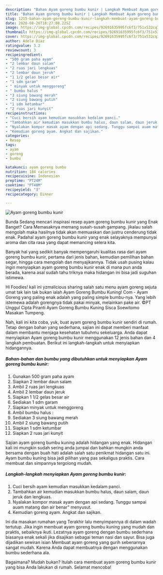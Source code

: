 ```yaml
---
description: "Bahan Ayam goreng bumbu kunir | Langkah Membuat Ayam goreng bumbu kunir Yang Sempurna"
title: "Bahan Ayam goreng bumbu kunir | Langkah Membuat Ayam goreng bumbu kunir Yang Sempurna"
slug: 1215-bahan-ayam-goreng-bumbu-kunir-langkah-membuat-ayam-goreng-bumbu-kunir-yang-sempurna
date: 2020-08-26T18:27:08.225Z
image: https://img-global.cpcdn.com/recipes/92691635995fc6f3/751x532cq70/ayam-goreng-bumbu-kunir-foto-resep-utama.jpg
thumbnail: https://img-global.cpcdn.com/recipes/92691635995fc6f3/751x532cq70/ayam-goreng-bumbu-kunir-foto-resep-utama.jpg
cover: https://img-global.cpcdn.com/recipes/92691635995fc6f3/751x532cq70/ayam-goreng-bumbu-kunir-foto-resep-utama.jpg
author: Adele Diaz
ratingvalue: 3.2
reviewcount: 3
recipeingredient:
- "500 gram paha ayam"
- "2 lembar daun salam"
- "2 ruas jari lengkuas"
- "2 lembar daun jeruk"
- "1 1/2 gelas besar air"
- "1 sdm garam"
- " minyak untuk menggoreng"
- " bumbu halus "
- "3 siung bawang merah"
- "2 siung bawang putih"
- "1 sdm ketumbar"
- "2 ruas jari kunyit"
recipeinstructions:
- "Cuci bersih ayam kemudian masukkan kedalam panci."
- "Tambahkan air kemudian masukkan bumbu halus, daun salam, daun jeruk dan lengkuas."
- "Nyalakan kompor masak ayam dengan api sedang. Tunggu sampai auam matang dan air benar&#34; menyusut."
- "Kemudian goreng ayam. Angkat dan sajikan."
categories:
- Resep
tags:
- ayam
- goreng
- bumbu

katakunci: ayam goreng bumbu 
nutrition: 184 calories
recipecuisine: Indonesian
preptime: "PT24M"
cooktime: "PT40M"
recipeyield: "3"
recipecategory: Dinner

---
```



![Ayam goreng bumbu kunir](https://img-global.cpcdn.com/recipes/92691635995fc6f3/751x532cq70/ayam-goreng-bumbu-kunir-foto-resep-utama.jpg)

Bunda Sedang mencari inspirasi resep ayam goreng bumbu kunir yang Enak Banget? Cara Memasaknya memang susah-susah gampang. jikalau salah mengolah maka hasilnya tidak akan memuaskan dan justru cenderung tidak enak. Padahal ayam goreng bumbu kunir yang enak selayaknya mempunyai aroma dan cita rasa yang dapat memancing selera kita.

Banyak hal yang sedikit banyak mempengaruhi kualitas rasa dari ayam goreng bumbu kunir, pertama dari jenis bahan, kemudian pemilihan bahan segar, hingga cara mengolah dan menyajikannya. Tidak usah pusing kalau ingin menyiapkan ayam goreng bumbu kunir enak di mana pun anda berada, karena asal sudah tahu triknya maka hidangan ini bisa jadi suguhan istimewa.

Hi Foodies! kali ini yzmalicious sharing salah satu menu ayam goreng sejuta umat tak lain tak bukan ialah Ayam Goreng Bumbu Kuning! Com - Ayam Goreng yang paling enak adalah yang paling simple bumbu-nya. Yang lebih istemewa adalah gorengnya tidak pakai minyak, melainkan pake air. ©PT Unggul Cipta Piranti Ayam Goreng Bumbu Kuning Sisca Soewitomo Masakan Tumpeng.


Nah, kali ini kita coba, yuk, buat ayam goreng bumbu kunir sendiri di rumah. Tetap dengan bahan yang sederhana, sajian ini dapat memberi manfaat dalam membantu menjaga kesehatan tubuhmu sekeluarga. Anda dapat menyiapkan Ayam goreng bumbu kunir menggunakan 12 jenis bahan dan 4 langkah pembuatan. Berikut ini langkah-langkah untuk menyiapkan hidangannya.

<!--inarticleads1-->

##### Bahan-bahan dan bumbu yang dibutuhkan untuk menyiapkan Ayam goreng bumbu kunir:

1. Gunakan 500 gram paha ayam
1. Siapkan 2 lembar daun salam
1. Ambil 2 ruas jari lengkuas
1. Ambil 2 lembar daun jeruk
1. Siapkan 1 1/2 gelas besar air
1. Sediakan 1 sdm garam
1. Siapkan  minyak untuk menggoreng
1. Ambil  bumbu halus :
1. Sediakan 3 siung bawang merah
1. Ambil 2 siung bawang putih
1. Siapkan 1 sdm ketumbar
1. Siapkan 2 ruas jari kunyit


Sajian ayam goreng bumbu kuning adalah hidangan yang enak. Hidangan kali ini mungkin sudah sering anda jumpai dan bahkan mungkin anda bersama dengan buah hati adalah salah satu penikmat hidangan satu ini. Ayam bumbu kuning bisa jadi pilihan yang pas sekaligus praktis. Cara membuat dan simpannya tergolong mudah. 

<!--inarticleads2-->

##### Langkah-langkah menyiapkan Ayam goreng bumbu kunir:

1. Cuci bersih ayam kemudian masukkan kedalam panci.
1. Tambahkan air kemudian masukkan bumbu halus, daun salam, daun jeruk dan lengkuas.
1. Nyalakan kompor masak ayam dengan api sedang. Tunggu sampai auam matang dan air benar&#34; menyusut.
1. Kemudian goreng ayam. Angkat dan sajikan.


Ini dia masakan rumahan yang Terakhir lalu menyimpannya di dalam wadah tertutup. Jika ingin membuat ayam goreng bumbu kuning yang mudah dan praktis, sebaiknya ikuti. Lezatnya ayam goreng dengan bumbu sederhana biasanya enak sekali jika disajikan sebagai teman nasi dan sayur. Bisa juga dijadikan sewiran isian Membuat ayam goreng yang gurih sebenarnya sangat mudah. Karena Anda dapat membuatnya dengan menggunakan bumbu sederhana ala. 

Bagaimana? Mudah bukan? Itulah cara membuat ayam goreng bumbu kunir yang bisa Anda lakukan di rumah. Selamat mencoba!
